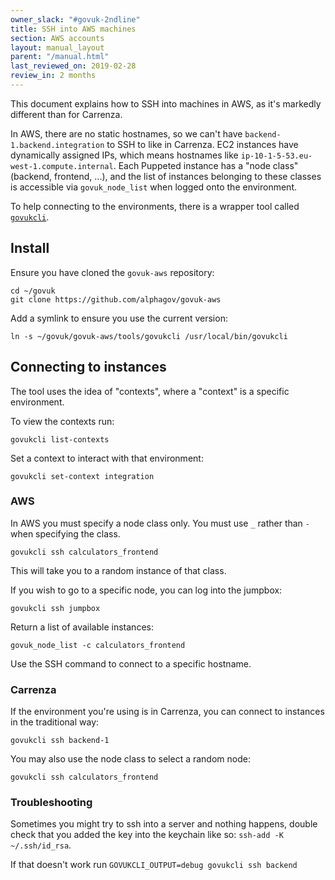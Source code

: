 ```yaml
---
owner_slack: "#govuk-2ndline"
title: SSH into AWS machines
section: AWS accounts
layout: manual_layout
parent: "/manual.html"
last_reviewed_on: 2019-02-28
review_in: 2 months
---
```


This document explains how to SSH into machines in AWS, as it's markedly
different than for Carrenza.

In AWS, there are no static hostnames, so we can't have
`backend-1.backend.integration` to SSH to like in Carrenza. EC2 instances have
dynamically assigned IPs, which means hostnames like
`ip-10-1-5-53.eu-west-1.compute.internal`. Each Puppeted instance has a "node
class" (backend, frontend, ...), and the list of instances belonging to these
classes is accessible via `govuk_node_list` when logged onto the environment.

To help connecting to the environments, there is a wrapper tool called [`govukcli`](https://github.com/alphagov/govuk-aws/blob/master/tools/govukcli).

## Install

Ensure you have cloned the `govuk-aws` repository:

```
cd ~/govuk
git clone https://github.com/alphagov/govuk-aws
```

Add a symlink to ensure you use the current version:

```
ln -s ~/govuk/govuk-aws/tools/govukcli /usr/local/bin/govukcli
```

## Connecting to instances

The tool uses the idea of "contexts", where a "context" is a specific environment.

To view the contexts run:

`govukcli list-contexts`

Set a context to interact with that environment:

`govukcli set-context integration`

### AWS

In AWS you must specify a node class only. You must use `_` rather than `-` when specifying
the class.

`govukcli ssh calculators_frontend`

This will take you to a random instance of that class.

If you wish to go to a specific node, you can log into the jumpbox:

`govukcli ssh jumpbox`

Return a list of available instances:

`govuk_node_list -c calculators_frontend`

Use the SSH command to connect to a specific hostname.

### Carrenza

If the environment you're using is in Carrenza, you can connect to instances in
the traditional way:

`govukcli ssh backend-1`

You may also use the node class to select a random node:

`govukcli ssh calculators_frontend`

### Troubleshooting

Sometimes you might try to ssh into a server and nothing happens, double check that you added the key into the keychain like so: `ssh-add -K ~/.ssh/id_rsa`.

If that doesn't work run `GOVUKCLI_OUTPUT=debug govukcli ssh backend`
